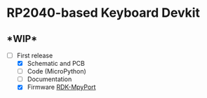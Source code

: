 # RP2040-based Keyboard Devkit

## \*WIP\*

 - [ ] First release
   - [x] Schematic and PCB
   - [ ] Code (MicroPython)
   - [ ] Documentation
   - [x] Firmware [RDK-MpyPort](https://github.com/PCX-LK/RDK-MpyPort)
